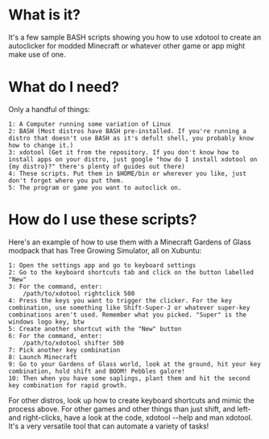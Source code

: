 # What is it?

It's a few sample BASH scripts showing you how to use xdotool to create an autoclicker for modded Minecraft or whatever other game or app might make use of one.

# What do I need?

Only a handful of things:

	1: A Computer running some variation of Linux
	2: BASH (Most distros have BASH pre-installed. If you're running a distro that doesn't use BASH as it's defult shell, you probably know how to change it.)
	3: xdotool (Get it from the repository. If you don't know how to install apps on your distro, just google "how do I install xdotool on {my distro}?" there's plenty of guides out there)
	4: These scripts. Put them in $HOME/bin or wherever you like, just don't forget where you put them.
	5: The program or game you want to autoclick on.

# How do I use these scripts?

Here's an example of how to use them with a Minecraft Gardens of Glass modpack that has Tree Growing Simulator, all on Xubuntu:

	1: Open the settings app and go to keyboard settings
	2: Go to the keyboard shortcuts tab and click on the button labelled "New"
	3: For the command, enter:
		/path/to/xdotool rightclick 500
	4: Press the keys you want to trigger the clicker. For the key combination, use something like Shift-Super-J or whatever super-key combinations aren't used. Remember what you picked. "Super" is the windows logo key, btw
	5: Create another shortcut with the "New" button
	6: For the command, enter:
		/path/to/xdotool shifter 500
	7: Pick another key combination
	8: Launch Minecraft
	9: Go to your Gardens of Glass world, look at the ground, hit your key combination, hold shift and BOOM! Pebbles galore!
	10: Then when you have some saplings, plant them and hit the second key combination for rapid growth.

For other distros, look up how to create keyboard shortcuts and mimic the process above. For other games and other things than just shift, and left- and right-clicks, have a look at the code, xdotool --help and man xdotool. It's a very versatile tool that can automate a variety of tasks!
